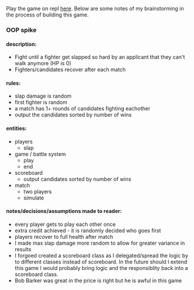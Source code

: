 Play the game on repl [here](https://repl.it/@fs0/TimelyDarkcyanInterfaces). Below are some notes of my brainstorming in the process of building this game.

### OOP spike

#### description:
 - Fight until a fighter get slapped so hard by an applicant that they can't walk anymore (HP is 0)
 - Fighters/candidates recover after each match

#### rules:
  - slap damage is random
  - first fighter is random
  - a match has 1+ rounds of candidates fighting eachother
  - output the candidates sorted by number of wins

#### entities:
- players
   - slap
- game / battle system
   - play
   - end
- scoreboard
   - output candidates sorted by number of wins
- match
   - two players
   - simulate

#### notes/decisions/assumptions made to reader:
  - every player gets to play each other once
  - extra credit achieved - it is randomly decided who goes first
  - players recover to full health after match
  - I made max slap damage more random to allow for greater variance in results
  - I forgoed created a scoreboard class as I delegated/spread the logic by to different classes instead of scoreboard. In the future should I extend this game I would probably bring logic and the responsiblity back into a scoreboard class.
  - Bob Barker was great in the price is right but he is awful in this game
